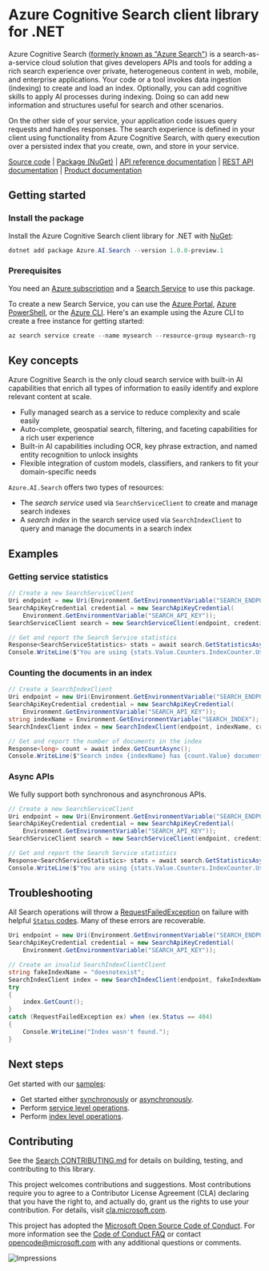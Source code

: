 # Azure Cognitive Search client library for .NET

Azure Cognitive Search ([formerly known as "Azure Search"](https://docs.microsoft.com/azure/search/whats-new#new-service-name))
is a search-as-a-service cloud solution that gives developers APIs and tools
for adding a rich search experience over private, heterogeneous content in web,
mobile, and enterprise applications. Your code or a tool invokes data ingestion
(indexing) to create and load an index. Optionally, you can add cognitive
skills to apply AI processes during indexing. Doing so can add new information
and structures useful for search and other scenarios.

On the other side of your service, your application code issues query requests
and handles responses.  The search experience is defined in your client using
functionality from Azure Cognitive Search, with query execution over a
persisted index that you create, own, and store in your service.

[Source code][source] | [Package (NuGet)][package] | [API reference documentation][docs] | [REST API documentation][rest_docs] | [Product documentation][product_docs]

## Getting started

### Install the package

Install the Azure Cognitive Search client library for .NET with [NuGet][nuget]:

```Powershell
dotnet add package Azure.AI.Search --version 1.0.0-preview.1
```

### Prerequisites

You need an [Azure subscription][azure_sub] and a
[Search Service][create_search_service_docs] to use this package.

To create a new Search Service, you can use the [Azure Portal][create_search_service_docs],
[Azure PowerShell][create_search_service_ps], or the [Azure CLI][create_search_service_cli].
Here's an example using the Azure CLI to create a free instance for getting started:

```Powershell
az search service create --name mysearch --resource-group mysearch-rg --sku free --location westus
```

## Key concepts

Azure Cognitive Search is the only cloud search service with built-in AI
capabilities that enrich all types of information to easily identify and
explore relevant content at scale.

- Fully managed search as a service to reduce complexity and scale easily
- Auto-complete, geospatial search, filtering, and faceting capabilities for a rich user experience
- Built-in AI capabilities including OCR, key phrase extraction, and named entity recognition to unlock insights
- Flexible integration of custom models, classifiers, and rankers to fit your domain-specific needs

`Azure.AI.Search` offers two types of resources:

- The _search service_ used via `SearchServiceClient` to create and manage search indexes
- A _search index_ in the search service used via `SearchIndexClient` to query and manage the documents in a search index

## Examples

### Getting service statistics

```C# Snippet:Azure_AI_Search_Tests_Samples_GetStatisticsAsync
// Create a new SearchServiceClient
Uri endpoint = new Uri(Environment.GetEnvironmentVariable("SEARCH_ENDPOINT"));
SearchApiKeyCredential credential = new SearchApiKeyCredential(
    Environment.GetEnvironmentVariable("SEARCH_API_KEY"));
SearchServiceClient search = new SearchServiceClient(endpoint, credential);

// Get and report the Search Service statistics
Response<SearchServiceStatistics> stats = await search.GetStatisticsAsync();
Console.WriteLine($"You are using {stats.Value.Counters.IndexCounter.Usage} of {stats.Value.Counters.IndexCounter.Quota} indexes.");
```

### Counting the documents in an index

```C# Snippet:Azure_AI_Search_Tests_Samples_GetCountAsync
// Create a SearchIndexClient
Uri endpoint = new Uri(Environment.GetEnvironmentVariable("SEARCH_ENDPOINT"));
SearchApiKeyCredential credential = new SearchApiKeyCredential(
    Environment.GetEnvironmentVariable("SEARCH_API_KEY"));
string indexName = Environment.GetEnvironmentVariable("SEARCH_INDEX");
SearchIndexClient index = new SearchIndexClient(endpoint, indexName, credential);

// Get and report the number of documents in the index
Response<long> count = await index.GetCountAsync();
Console.WriteLine($"Search index {indexName} has {count.Value} documents.");
```

### Async APIs

We fully support both synchronous and asynchronous APIs.
```C# Snippet:Azure_AI_Search_Tests_Samples_GetStatisticsAsync
// Create a new SearchServiceClient
Uri endpoint = new Uri(Environment.GetEnvironmentVariable("SEARCH_ENDPOINT"));
SearchApiKeyCredential credential = new SearchApiKeyCredential(
    Environment.GetEnvironmentVariable("SEARCH_API_KEY"));
SearchServiceClient search = new SearchServiceClient(endpoint, credential);

// Get and report the Search Service statistics
Response<SearchServiceStatistics> stats = await search.GetStatisticsAsync();
Console.WriteLine($"You are using {stats.Value.Counters.IndexCounter.Usage} of {stats.Value.Counters.IndexCounter.Quota} indexes.");
```

## Troubleshooting

All Search operations will throw a
[RequestFailedException][RequestFailedException] on failure with
helpful [`Status` codes][status_codes].  Many of these errors are recoverable.

```C# Snippet:Azure_AI_Search_Tests_Samples_HandleErrors
Uri endpoint = new Uri(Environment.GetEnvironmentVariable("SEARCH_ENDPOINT"));
SearchApiKeyCredential credential = new SearchApiKeyCredential(
    Environment.GetEnvironmentVariable("SEARCH_API_KEY"));

// Create an invalid SearchIndexClientClient
string fakeIndexName = "doesnotexist";
SearchIndexClient index = new SearchIndexClient(endpoint, fakeIndexName, credential);
try
{
    index.GetCount();
}
catch (RequestFailedException ex) when (ex.Status == 404)
{
    Console.WriteLine("Index wasn't found.");
}
```

## Next steps

Get started with our [samples][samples]:

- Get started either [synchronously](samples/Sample01a_HelloWorld.md) or [asynchronously](samples/Sample01b_HelloWorldAsync.md).
- Perform [service level operations](samples/Sample02_Service.md).
- Perform [index level operations](samples/Sample03_Index.md).
 
## Contributing

See the [Search CONTRIBUTING.md][search_contrib] for details on building,
testing, and contributing to this library.

This project welcomes contributions and suggestions.  Most contributions require
you to agree to a Contributor License Agreement (CLA) declaring that you have
the right to, and actually do, grant us the rights to use your contribution. For
details, visit [cla.microsoft.com][cla].

This project has adopted the [Microsoft Open Source Code of Conduct][coc].
For more information see the [Code of Conduct FAQ][coc_faq]
or contact [opencode@microsoft.com][coc_contact] with any
additional questions or comments.

![Impressions](https://azure-sdk-impressions.azurewebsites.net/api/impressions/azure-sdk-for-net%2Fsdk%2Fsearch%2FAzure.AI.Search%2FREADME.png)

<!-- LINKS -->
[source]: https://github.com/Azure/azure-sdk-for-net/tree/master/sdk/search/Azure.AI.Search/src
[package]: https://www.nuget.org/packages/Azure.AI.Search/
[docs]: https://docs.microsoft.com/dotnet/api/azure.ai.search
[rest_docs]: https://docs.microsoft.com/rest/api/searchservice/
[product_docs]: https://docs.microsoft.com/azure/search/
[nuget]: https://www.nuget.org/
[create_search_service_docs]: https://docs.microsoft.com/azure/search/search-create-service-portal
[create_search_service_ps]: https://docs.microsoft.com/azure/search/search-manage-powershell#create-or-delete-a-service
[create_search_service_cli]: https://docs.microsoft.com/cli/azure/search/service?view=azure-cli-latest#az-search-service-create
[azure_cli]: https://docs.microsoft.com/cli/azure
[azure_sub]: https://azure.microsoft.com/free/
[RequestFailedException]: https://github.com/Azure/azure-sdk-for-net/tree/master/sdk/core/Azure.Core/src/RequestFailedException.cs
[status_codes]: https://docs.microsoft.com/rest/api/searchservice/http-status-codes
[samples]: samples/
[search_contrib]: ../CONTRIBUTING.md
[cla]: https://cla.microsoft.com
[coc]: https://opensource.microsoft.com/codeofconduct/
[coc_faq]: https://opensource.microsoft.com/codeofconduct/faq/
[coc_contact]: mailto:opencode@microsoft.com
